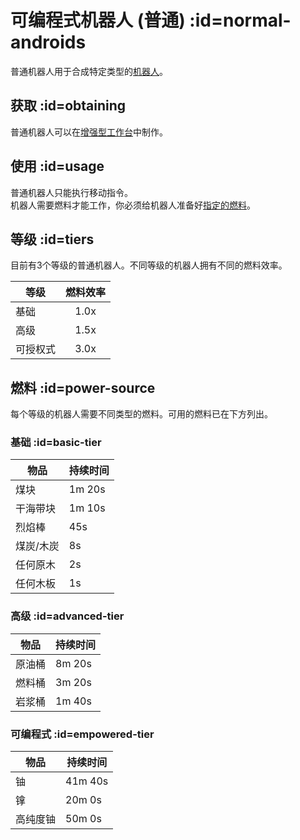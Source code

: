 # 可编程式机器人 (普通) :id=normal-androids

普通机器人用于合成特定类型的[机器人](/Androids)。

## 获取 :id=obtaining

普通机器人可以在[增强型工作台](/Enhanced-Crafting-Table)中制作。

## 使用 :id=usage

普通机器人只能执行移动指令。  
机器人需要燃料才能工作，你必须给机器人准备好[指定的燃料](/Normal-Androids#power-source)。

## 等级 :id=tiers

目前有3个等级的普通机器人。不同等级的机器人拥有不同的燃料效率。

| 等级 | 燃料效率 |
|---- | :-----: |
| 基础 | 1.0x   |
| 高级 | 1.5x   |
| 可授权式 | 3.0x |

## 燃料 :id=power-source

每个等级的机器人需要不同类型的燃料。可用的燃料已在下方列出。

### 基础 :id=basic-tier

| 物品 | 持续时间 |
| --- | ------- |
| 煤块 | 1m 20s   |
| 干海带块 | 1m 10s   |
| 烈焰棒 | 45s      |
| 煤炭/木炭 | 8s       |
| 任何原木 | 2s       |
| 任何木板 | 1s       |

### 高级 :id=advanced-tier

| 物品 | 持续时间 |
| --- | ------- |
| 原油桶 | 8m 20s   |
| 燃料桶 | 3m 20s   |
| 岩浆桶 | 1m 40s   |

### 可编程式 :id=empowered-tier

| 物品 | 持续时间 |
| --- | ------- |
| 铀         | 41m 40s  |
| 镎       | 20m 0s   |
| 高纯度铀 | 50m 0s   |
